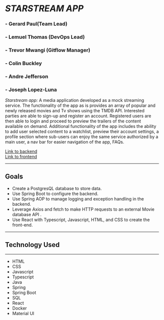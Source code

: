 
# *STARSTREAM APP* 
### - Gerard Paul(Team Lead)
### - Lemuel Thomas (DevOps Lead)
### - Trevor Mwangi (Gitflow Manager)
### - Colin Buckley
### - Andre Jefferson
### - Joseph Lopez-Luna

*Starstream app:* A media application developed as a mock streaming service. The functionality of the app as is provides an array of popular and newly released movies and Tv shows using the TMDB API. Interested parties are able to sign-up and register an account. Registered users are then able to login and proceed to preview the trailers of the content available on demand. Additional functionality of the app includes the ability to add user selected content to a watchlist, preview their account settings, a profile section where sub-users can enjoy the same service authorized by a main user, a nav bar for easier navigation of the app, FAQs.

[Link to backend](https://github.com/LemuelThomas/StarsTeamAPI)\
[Link to frontend](https://github.com/LemuelThomas/StarsTeamUI)

***
## Goals
- Create a PostgresQL database to store data.
- Use Spring Boot to configure the backend. 
- Use Spring AOP to manage logging and exception handling in the backend.
- Leverage Axios and fetch to make HTTP requests to an external Movie database API .
- Use React with Typescript, Javascript, HTML, and CSS to create the front-end. 
***
## Technology Used
***
- HTML 
- CSS
- Javascript
- Typescript
- Java
- Spring
- Spring Boot
- SQL
- React
- Docker
- Material UI


